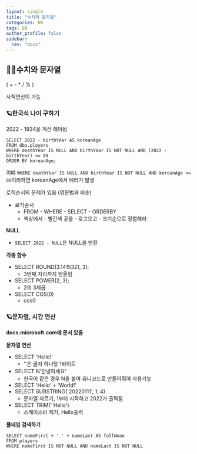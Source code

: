 ```yaml
---
layout: single
title: "수치와 문자열"
categories: DB
tags: DB
author_profile: false
sidebar:
  nav: "docs"
---
```



## 🙇‍♀️수치와 문자열


 ( + - * / % )
 
사칙연산이 가능


### 🪐한국식 나이 구하기


2022 - 1934을 계산 해야됨


```
SELECT 2022 - birthYear AS koreanAge
FROM dbo.players
WHERE deathYear IS NULL AND birthYear IS NOT NULL AND (2022 - birthYear) <= 80
ORDER BY koreanAge;
```


이떄
`WHERE deathYear IS NULL AND birthYear IS NOT NULL AND koreanAge <= 80`이라하면 koreanAge에서 에러가 발생

로직순서의 문제가 있음 (영문법과 비슷)

* 로직순서
  * FROM - WHERE - SELECT - ORDERBY
  * 책상에서 - 빨간색 공을 - 갖고오고 - 크기순으로 정렬해라


**NULL**


* `SELECT 2022 - NULL`은 NULL을 반환


**각종 함수**


* SELECT ROUND(3.1415321, 3);
  * 3번째 자리까지 반올림
* SELECT POWER(2, 3);
  * 2의 3제곱
* SELECT COS(0)
  * cos0


### 🪐문자열, 시간 연산



**docs.microsoft.com에 문서 있음**


**문자열 연산**

* SELECT 'Hello!'
  * ''은 글자 하나당 1바이트
* SELECT N'안녕하세요'
  * 한국어 같은 경우 N을 붙여 유니코드로 만들어줘야 사용가능
* SELECT 'Hello' + 'World!'
* SELECT SUBSTRING('20220111', 1, 4)
  * 문자열 자르기, 1부터 시작하고 2022가 출력됨
* SELECT TRIM('          Hello')
  * 스페이스바 제거, Hello출력


**풀네임 검색하기**

```
SELECT nameFirst + ' ' + nameLast AS fullNmae
FROM players
WHERE nameFirst IS NOT NULL AND nameLast IS NOT NULL
```


